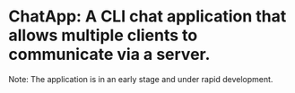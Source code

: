# ChatApp: A CLI chat application that allows multiple clients to communicate via a server.

Note: The application is in an early stage and under rapid development.
